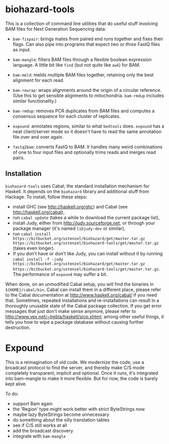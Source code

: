 biohazard-tools
===============

This is a collection of command line utilities that do useful stuff
involving BAM files for Next Generation Sequencing data:

* `bam-fixpair`: brings mates from paired end runs together and fixes
  their flags.  Can also pipe into programs that expect _two_ or 
  _three_ FastQ files as input.

* `bam-mangle`: filters BAM files through a flexible boolean expression 
  language.  A little bit like `find` (but not quite like `awk`) for BAM.

* `bam-meld`: melds multiple BAM files together, retaining only the best
  alignment for each read.

* `bam-rewrap`: wraps alignments around the origin of a circular reference.
  (Use this to get sensible alignments to mitochondria.  `bam-rmdup` 
  includes similar functionality.)

* `bam-rmdup`: removes PCR duplicates from BAM files and computes a
  consensus sequence for each cluster of replicates.

* `expound`: annotates regions, similar to what `bedtools` does.
  `expound` has a neat client/server mode so it doesn't have to read the
  same annotation file over and over again.

* `fastq2bam`: converts FastQ to BAM.  It handles many weird
  combinations of one to four input files and optionally trims reads and
  merges read pairs.

Installation
------------

`biohazard-tools` uses Cabal, the standard installation mechanism for
Haskell.  It depends on the `biohazard` library and additional stuff
from Hackage.  To install, follow these steps:

* install GHC (see http://haskell.org/ghc) and Cabal (see
   http://haskell.org/cabal),
* run `cabal update` (takes a while to download the current package list),
* install Judy, either from http://judy.sourceforge.net, or through your
  package manager (it's named `libjudy-dev` or similar),
* run `cabal install
  https://bitbucket.org/ustenzel/biohazard/get/master.tar.gz
  https://bitbucket.org/ustenzel/biohazard-tools/get/master.tar.gz`
  (takes even longer).
* If you don't have or don't like Judy, you can install without it by
  running `cabal install -f -judy
  https://bitbucket.org/ustenzel/biohazard/get/master.tar.gz
  https://bitbucket.org/ustenzel/biohazard-tools/get/master.tar.gz`.
  The performance of `expound` may suffer a bit.


When done, on an unmodified Cabal setup, you will find the binaries in 
`${HOME}/cabal/bin`.  Cabal can install them in a different place, please 
refer to the Cabal documentation at http://www.haskell.org/cabal/ if 
you need that.  Sometimes, repeated installations and re-installations can result 
in a thoroughly unusable state of the Cabal package collection.  If you get error 
messages that just don't make sense anymore, please refer to 
http://www.vex.net/~trebla/haskell/sicp.xhtml; among other useful things, it 
tells you how to wipe a package database without causing further destruction.


Expound
=======

This is a reimagination of old code.  We modernize the code, use a
broadcast protocol to find the server, and thereby make C/S mode
completely transparent, implicit and optional.  Once it runs, it's
integrated into bam-mangle to make it more flexible.  But for now, the
code is barely kept alive.

To do:

* support Bam again
 * the 'Region' type might work better with strict ByteStrings now
 * maybe lazy ByteStrings become unnecessary
* do something about the silly translation tables
* see if C/S still works at all
* add the broadcast discovery
* integrate with `bam-mangle`
